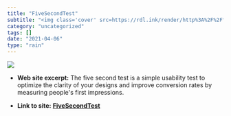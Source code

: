 ```yaml
---
title: "FiveSecondTest"
subtitle: "<img class='cover' src=https://rdl.ink/render/http%3A%2F%2Ffivesecondtest.com>"
category: "uncategorized"
tags: []
date: "2021-04-06"
type: "rain"
---
```

<img class="cover" src=https://rdl.ink/render/http%3A%2F%2Ffivesecondtest.com>



* **Web site excerpt:** The five second test is a simple usability test to optimize the clarity of your designs and improve conversion rates by measuring people's first impressions.

* **Link to site:** **[FiveSecondTest](http://fivesecondtest.com)**